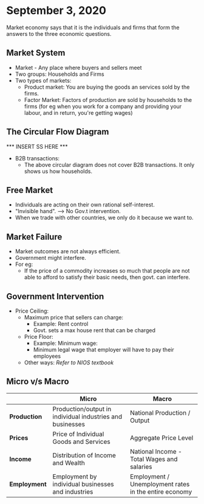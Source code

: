 # September 3, 2020

Market economy says that it is the individuals and firms that form the answers to the three economic questions.

## Market System
- Market - Any place where buyers and sellers meet
- Two groups: Households and Firms
- Two types of markets:
	- Product market: You are buying the goods an services sold by the firms.
	- Factor Market: Factors of production are sold by households to the firms (for eg when you work for a company and providing your labour, and in return, you're getting wages)

## The Circular Flow Diagram
*** INSERT SS HERE ***

- B2B transactions:
	- The above circular diagram does not cover B2B transactions. It only shows us how households.

## Free Market
- Individuals are acting on their own rational self-interest.
- "Invisible hand". --> No Gov.t intervention. 
- When we trade with other countries, we only do it because we want to. 

## Market Failure
- Market outcomes are not always efficient.
- Government might interfere.
- For eg:
	- If the price of a commodity increases so much that people are not able to afford to satisfy their basic needs, then govt. can interfere.

## Government Intervention
- Price Ceiling:
	- Maximum price that sellers can charge:
		- Example: Rent control
		- Govt. sets a max house rent that can be charged
	- Price Floor:
		- Example: Minimum wage:
		- Minimum legal wage that employer will have to pay their employees
	- Other ways: *Refer to NIOS textbook*

## Micro v/s Macro
| | Micro | Macro |
| - | - | - |
| **Production** | Production/output in individual industries and businesses | National Production / Output |
| **Prices** | Price of Individual Goods and Services | Aggregate Price Level |
| **Income** | Distribution of Income and Wealth | National Income - Total Wages and salaries |
| **Employment** | Employment by individual businesses and industries | Employment / Unemployment rates in the entire economy |

